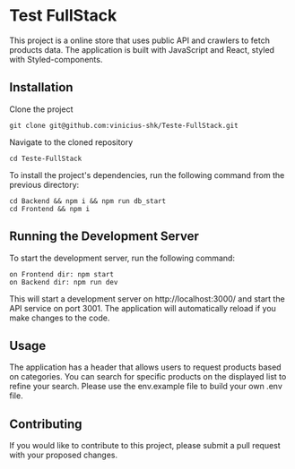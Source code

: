 # Test FullStack

This project is a online store that uses public API and crawlers to fetch products data. The application is built with JavaScript and React, styled with Styled-components.

## Installation

Clone the project

```
git clone git@github.com:vinicius-shk/Teste-FullStack.git
```

Navigate to the cloned repository

```
cd Teste-FullStack
```

To install the project's dependencies, run the following command from the previous directory:

```
cd Backend && npm i && npm run db_start
cd Frontend && npm i
```

## Running the Development Server

To start the development server, run the following command:

```
on Frontend dir: npm start
on Backend dir: npm run dev
```

This will start a development server on http://localhost:3000/ and start the API service on port 3001. The application will automatically reload if you make changes to the code.

## Usage

The application has a header that allows users to request products based on categories. You can search for specific products on the displayed list to refine your search.
Please use the env.example file to build your own .env file.

## Contributing

If you would like to contribute to this project, please submit a pull request with your proposed changes.
